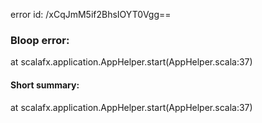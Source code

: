 error id: /xCqJmM5if2BhsIOYT0Vgg==
### Bloop error:

at scalafx.application.AppHelper.start(AppHelper.scala:37)
#### Short summary: 

at scalafx.application.AppHelper.start(AppHelper.scala:37)